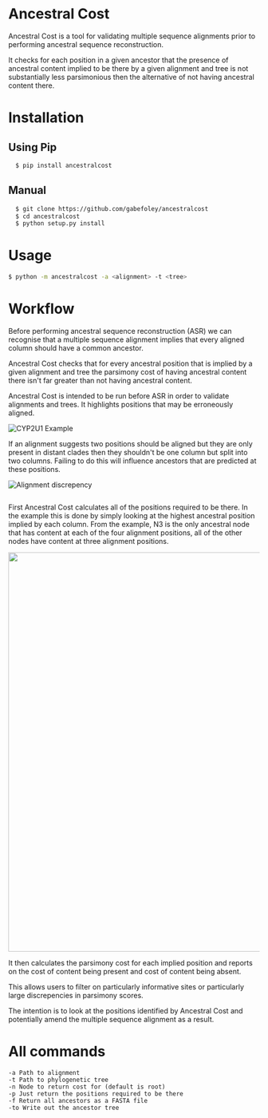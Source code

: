 # Ancestral Cost

Ancestral Cost is a tool for validating multiple sequence alignments prior to performing ancestral sequence reconstruction.

It checks for each position in a given ancestor that the presence of ancestral content implied to be there by a given alignment and tree is not substantially less parsimonious then the alternative of not having ancestral content there.

# Installation
## Using Pip
```bash
  $ pip install ancestralcost
```
## Manual
```bash
  $ git clone https://github.com/gabefoley/ancestralcost
  $ cd ancestralcost
  $ python setup.py install
```
# Usage
```bash
$ python -m ancestralcost -a <alignment> -t <tree>
```

# Workflow

Before performing ancestral sequence reconstruction (ASR) we can recognise that a multiple sequence alignment implies that every aligned column should have a common ancestor.

Ancestral Cost checks that for every ancestral position that is implied by a given alignment and tree the parsimony cost of having ancestral content there isn't far greater than not having ancestral content.

Ancestral Cost is intended to be run before ASR in order to validate alignments and trees. It highlights positions that may be erroneously aligned.

![CYP2U1 Example](https://raw.githubusercontent.com/gabefoley/ancestralcost/master/images/CYP2U_165_ancestralcost.png)



If an alignment suggests two positions should be aligned but they are only present in distant clades then they shouldn't be one column but split into two columns. Failing to do this will influence ancestors that are predicted at these positions.


![Alignment discrepency](https://raw.githubusercontent.com/gabefoley/ancestralcost/master/images/alignment_discrepency.png)

<img src="https://raw.githubusercontent.com/gabefoley/ancestralcost/master/images/alignment_discrepency.png" width="800" height="00">


First Ancestral Cost calculates all of the positions required to be there. In the example this is done by simply looking at the highest ancestral position implied by each column. From the example, N3 is the only ancestral node that has content at each of the four alignment positions, all of the other nodes have content at three alignment positions.

<img src="https://raw.githubusercontent.com/gabefoley/ancestralcost/master/images/ancestralcost_example.png" width="800">



It then calculates the parsimony cost for each implied position and reports on the cost of content being present and cost of content being absent.

This allows users to filter on particularly informative sites or particularly large discrepencies in parsimony scores.

The intention is to look at the positions identified by Ancestral Cost and potentially amend the multiple sequence alignment as a result.



# All commands
```
-a Path to alignment
-t Path to phylogenetic tree
-n Node to return cost for (default is root)
-p Just return the positions required to be there
-f Return all ancestors as a FASTA file
-to Write out the ancestor tree

